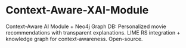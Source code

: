 # Context-Aware-XAI-Module
Context-Aware AI Module + Neo4j Graph DB: Personalized movie recommendations with transparent explanations. LIME RS integration + knowledge graph for context-awareness. Open-source.
